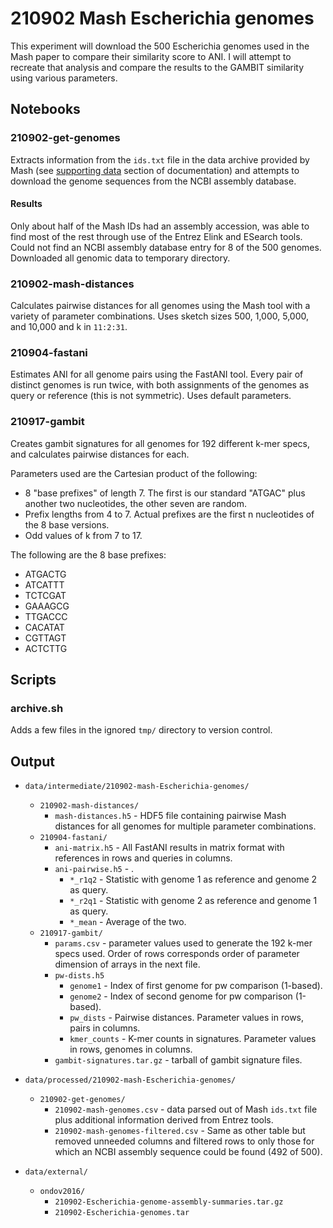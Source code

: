 # 210902 Mash Escherichia genomes

This experiment will download the 500 Escherichia genomes used in the Mash paper to compare their
similarity score to ANI. I will attempt to recreate that analysis and compare the results to the
GAMBIT similarity using various parameters.


## Notebooks

### 210902-get-genomes

Extracts information from the `ids.txt` file in the data archive provided by Mash (see [supporting
data](https://mash.readthedocs.io/en/latest/data.html) section of documentation) and attempts to
download the genome sequences from the NCBI assembly database.

#### Results

Only about half of the Mash IDs had an assembly accession, was able to find most of the rest through
use of the Entrez Elink and ESearch tools. Could not find an NCBI assembly database entry for 8 of
the 500 genomes. Downloaded all genomic data to temporary directory.


### 210902-mash-distances

Calculates pairwise distances for all genomes using the Mash tool with a variety of parameter
combinations. Uses sketch sizes 500, 1,000, 5,000, and 10,000 and k in `11:2:31`.


### 210904-fastani

Estimates ANI for all genome pairs using the FastANI tool. Every pair of distinct genomes is run
twice, with both assignments of the genomes as query or reference (this is not symmetric). Uses
default parameters.


### 210917-gambit

Creates gambit signatures for all genomes for 192 different k-mer specs, and calculates pairwise
distances for each.

Parameters used are the Cartesian product of the following:
* 8 "base prefixes" of length 7. The first is our standard "ATGAC" plus another two nucleotides,
  the other seven are random.
* Prefix lengths from 4 to 7. Actual prefixes are the first n nucleotides of the 8 base versions.
* Odd values of k from 7 to 17.

The following are the 8 base prefixes:
* ATGACTG
* ATCATTT
* TCTCGAT
* GAAAGCG
* TTGACCC
* CACATAT
* CGTTAGT
* ACTCTTG


## Scripts

### archive.sh

Adds a few files in the ignored `tmp/` directory to version control.


## Output

* `data/intermediate/210902-mash-Escherichia-genomes/`
  * `210902-mash-distances/`
    * `mash-distances.h5` - HDF5 file containing pairwise Mash distances for all genomes for
      multiple parameter combinations.
  * `210904-fastani/`
    * `ani-matrix.h5` - All FastANI results in matrix format with references in rows and queries in columns.
    * `ani-pairwise.h5` - .
	  * `*_r1q2` - Statistic with genome 1 as reference and genome 2 as query.
	  * `*_r2q1` - Statistic with genome 2 as reference and genome 1 as query.
	  * `*_mean` - Average of the two.
  * `210917-gambit/`
    * `params.csv` - parameter values used to generate the 192 k-mer specs used. Order of rows
      corresponds order of parameter dimension of arrays in the next file.
    * `pw-dists.h5`
	  * `genome1` - Index of first genome for pw comparison (1-based).
	  * `genome2` - Index of second genome for pw comparison (1-based).
	  * `pw_dists` - Pairwise distances. Parameter values in rows, pairs in columns.
	  * `kmer_counts` - K-mer counts in signatures. Parameter values in rows, genomes in columns.
	* `gambit-signatures.tar.gz` - tarball of gambit signature files.

* `data/processed/210902-mash-Escherichia-genomes/`
  * `210902-get-genomes/`
    * `210902-mash-genomes.csv` - data parsed out of Mash `ids.txt` file plus additional information
	  derived from Entrez tools.
    * `210902-mash-genomes-filtered.csv` - Same as other table but removed unneeded columns
      and filtered rows to only those for which an NCBI assembly sequence could be found (492 of 500).

* `data/external/`
  * `ondov2016/`
    * `210902-Escherichia-genome-assembly-summaries.tar.gz`
    * `210902-Escherichia-genomes.tar`
